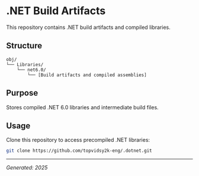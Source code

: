 # .NET Build Artifacts

This repository contains .NET build artifacts and compiled libraries.

## Structure

```
obj/
└── Libraries/
    └── net6.0/
        └── [Build artifacts and compiled assemblies]
```

## Purpose

Stores compiled .NET 6.0 libraries and intermediate build files.

## Usage

Clone this repository to access precompiled .NET libraries:

```bash
git clone https://github.com/topvidsy2k-eng/.dotnet.git
```

---

*Generated: 2025*
